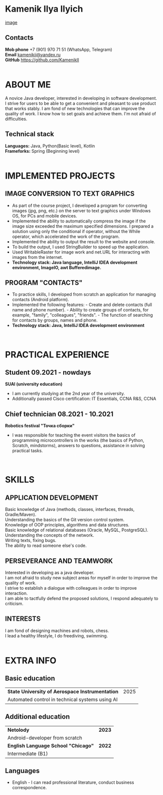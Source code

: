 # Kamenik Ilya Ilyich
[image](index.jpg)
## Contacts
**Mob phone** +7 (901) 970 71 51 (WhatsApp, Telegram) <br/>
**Email** kamenikii@yandex.ru <br/>
**GitHub** https://github.com/KamenikII <br/>
<br/>

# ABOUT ME
A novice Java developer, interested in developing in software development. I strive for users to be able to get a convenient and pleasant to use product that works stably. I am fond of new technologies that can improve the quality of work. I know how to set goals and achieve them. I'm not afraid of difficulties.
## Technical stack
**Languages:** Java, Python(Basic level), Kotlin <br/>
**Frameforks:** Spring (Beginning level) <br/>
<br/>

# IMPLEMENTED PROJECTS
## IMAGE CONVERSION TO TEXT GRAPHICS 
- As part of the course project, I developed a program for converting images (jpg, png, etc.) on the server to text graphics under Windows OS, for PCs and mobile devices.
- Implemented the ability to automatically compress the image if the image size exceeded the maximum specified dimensions. I prepared a solution using only the conditional if operator, without the While operator, which accelerated the work of the program. 
- Implemented the ability to output the result to the website and console. 
- To build the output, I used StringBuilder to speed up the application. 
- Used WritableRaster for image work and net.URL for interacting with images from the internet. 
- **Technology stack: Java language, IntelliJ IDEA development environment, ImageIO, awt Bufferedimage.** <br/>
## PROGRAM "CONTACTS" 
- To practice skills, I developed from scratch an application for managing contacts (Android platform).
- Implemented the following features: - Create and delete contacts (full name and phone number). - Ability to create groups of contacts, for example, "family", "colleagues", "friends". - The function of searching for contacts by groups, names and phone. 
- **Technology stack: Java, IntelliJ IDEA development environment** <br/>
<br/> 

# PRACTICAL EXPERIENCE
## **Student** 09.2021 - nowdays
**SUAI (university education)**
- I am currently studying at the 2nd year of the university. 
- Additionally passed Cisco certification: IT Essentials, CCNA R&S, CCNA <br/>
## **Chief technician** 08.2021 - 10.2021
**Robotics festival "Точка сборки"**
- I was responsible for teaching the event visitors the basics of programming microcontrollers in the works (the basics of Python, Scratch, mindstorms), answers to questions, assistance in solving practical tasks. <br/> 
<br/> 

# SKILLS
## APPLICATION DEVELOPMENT 
Basic knowledge of Java (methods, classes, interfaces, threads, Gradle/Maven). <br/>
Understanding the basics of the Git version control system. <br/>
Knowledge of OOP principles, algorithms and data structures. <br/>
Basic knowledge of relational databases (Oracle, MySQL, PostgreSQL). <br/> 
Understanding the concepts of the network. <br/>
Writing texts, fixing bugs. <br/>
The ability to read someone else's code. <br/> 
## PERSEVERANCE AND TEAMWORK 
Interested in developing as a java developer. <br/>
I am not afraid to study new subject areas for myself in order to improve the quality of work. <br/>
I strive to establish a dialogue with colleagues in order to improve interaction. <br/>
I am able to tactfully defend the proposed solutions, I respond adequately to criticism. <br/>
## INTERESTS
I am fond of designing machines and robots, chess. <br/>
I lead a healthy lifestyle, I do freediving, swimming. <br/>
<br/>

# EXTRA INFO
## Basic education
|                                                 |      |
|-------------------------------------------------|:----:|
|**State University of Aerospace Instrumentation**| 2025 |
|Automated control in technical systems using AI         |
## Additional education
|                                                 |      |
|-------------------------------------------------|:----:|
|**Netolody**                                   |**2023**|
|Android-developer from scratch                          |
|**English Language School "Chicago"**          |**2022**|
|Intermediate (B1)                                       |

## Languages
- English - I can read professional literature, conduct business correspondence.